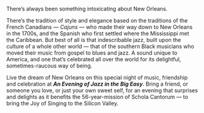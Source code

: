 There’s always been something intoxicating about New Orleans.

There’s the tradition of style and elegance based on
the traditions of the French Canadians — *Cajuns* —
who made their way down to New Orleans in the
1700s, and the Spanish who first settled where
the Mississippi met the Caribbean.
But best of all is that indescribable jazz, built
upon the culture of a whole other world — that
of the southern Black musicians who moved their
music from gospel to blues and jazz. A sound
unique to America, and one that’s celebrated
all over the world for its delightful,
sometimes-raucous way of being.

Live the dream of New Orleans on this special
night of music, friendship and celebration at
***An Evening of Jazz in the Big Easy***. Bring a friend,
or someone you love, or just your own sweet self,
for an evening that surprises and delights as it
benefits the 56-year-mission of Schola Cantorum
— to bring the Joy of Singing to the Silicon Valley.
